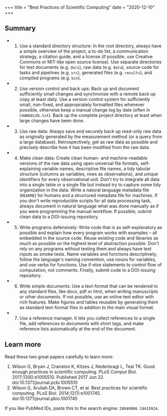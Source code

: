 +++
title = "Best Practices of Scientific Computing"
date = "2020-12-10"
+++

## Summary

* 1. Use a standard directory structure: In the root directory, always have a simple overview of the project, a to-do list, a communication strategy, a citation guide, and a license (if possible, use Creative Commons or MIT-like open source license). Use separate directories for text documents (e.g. `docs`), raw data (e.g. `data`), source code for tasks and pipelines (e.g. `src`), generated files (e.g. `results`), and compiled programs (e.g. `bin`).
* 2. Use version control and back ups: Back up and document sufficiently small changes and synchronize with a remote back up copy at least daily. Use a version control system for sufficiently small, non-fixed, and appropriately formatted files whenever possible, otherwise keep a manual change log by date (often in `CHANGELOG.txt`). Back up the complete project directory at least when large changes have been done.
* 3. Use raw data: Always save and securely back up read-only raw data as originally generated by the measurement method (or a query from a large database). Retrospectively, get as raw data as possible and precisely describe how it has been modified from the raw data.
* 4. Make clean data: Create clean human- and machine-readable versions of the raw data using open universal file formats, self-explaining variable names, descriptive file names, a tidy tabular structure (columns as variables, rows as observations), and unique identifiers for every observational unit. Don't try to integrate all data into a single table or a single file but instead try to capture some tidy organization in the data. Write a natural language metadata file (`README`) for humans and a structured metadata file for machines. If you don't write reproducible scripts for all data processing task, always document in natural language what was done manually as if you were programming the manual workflow. If possible, submit clean data to a DOI-issuing repository.
* 5. Write programs defensively: Write code that is as self-explanatory as possible and explain how every program works with examples – all embedded in the source code. Reuse existing code and libraries as much as possible on the highest level of abstraction possible. Don't rely on any programs without testing them and always have test inputs as smoke tests. Name variables and functions descriptively; follow the language's naming convention, use nouns for variables, and use verbs for functions. Use if-else statements to control flow of computation, not comments. Finally, submit code to a DOI-issuing repository.
* 6. Write simple documents: Use a text-format that can be rendered to any standard files, like docx, pdf or html, when writing manuscripts or other documents. If not possible, use an online text editor with rich features. Make figures and tables reusable by generating them as standard text-format files in addition to the main visual format.
* 7. Use a reference manager. It lets you collect references to a single file, add references to documents with short tags, and make reference lists automatically at the end of the document.

## Learn more

Read these two great papers carefully to learn more:

1. Wilson G, Bryan J, Cranston K, Kitzes J, Nederbragt L, Teal TK. Good enough practices in scientific computing. PLoS Comput Biol. 2017;13(6):e1005510. Published 2017 Jun 22. doi:10.1371/journal.pcbi.1005510
2. Wilson G, Aruliah DA, Brown CT, et al. Best practices for scientific computing. PLoS Biol. 2014;12(1):e1001745. doi:10.1371/journal.pbio.1001745

If you like PubMed IDs, paste this to the search engine: `28640806 24415924`.